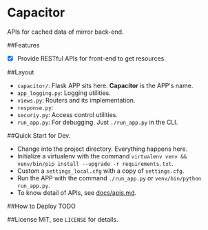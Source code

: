 # Capacitor
APIs for cached data of mirror back-end.

##Features
- [x] Provide RESTful APIs for front-end to get resources.

##Layout
- `capacitor/`: Flask APP sits here. **Capacitor** is the APP's name.
 - `app_logging.py`: Logging utilities.
 - `views.py`: Routers and its implementation.
 - `response.py`:
 - `securiy.py`: Access control utilities.
- `run_app.py`: For debugging. Just `./run_app.py` in the CLI.

##Quick Start for Dev.
- Change into the project directory. Everything happens here.
- Initialize a virtualenv with the command `virtualenv venv && venv/bin/pip install --upgrade -r requirements.txt`.
- Custom a `settings_local.cfg` with a copy of `settings.cfg`.
- Run the APP with the command `./run_app.py` or `venv/bin/python run_app.py`.
- To know detail of APIs, see [docs/apis.md](docs/apis.md).

##How to Deploy
TODO

##License
MIT, see `LICENSE` for details.

